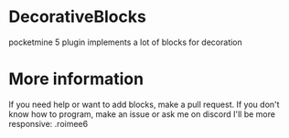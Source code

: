 # DecorativeBlocks
pocketmine 5 plugin implements a lot of blocks for decoration

# More information

If you need help or want to add blocks, make a pull request. If you don't know how to program, make an issue or ask me on discord I'll be more responsive: .roimee6
